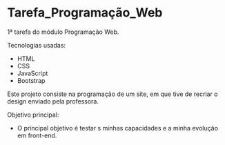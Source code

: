 # Tarefa_Programação_Web

1ª tarefa do módulo Programação Web. 

Tecnologias usadas:

- HTML
- CSS
- JavaScript
- Bootstrap



Este projeto consiste na programação de um site, em que tive de recriar o design enviado pela professora.

Objetivo principal:
- O principal objetivo é testar s minhas capacidades e a minha evolução em front-end.

